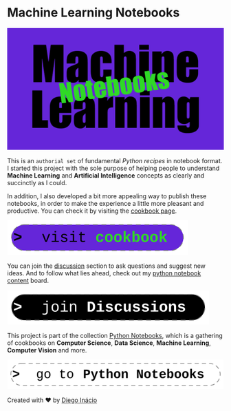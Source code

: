 # Machine Learning Notebooks

[![Machine Learning Notebooks](docs/assets/images/social-preview.png)](https://diegoinacio.github.io/machine-learning-notebooks/)

This is an `authorial set` of fundamental _Python recipes_ in notebook format. I started this project with the sole purpose of helping people to understand **Machine Learning** and **Artificial Intelligence** concepts as clearly and succinctly as I could.

In addition, I also developed a bit more appealing way to publish these notebooks, in order to make the experience a little more pleasant and productive. You can check it by visiting the [cookbook page](https://diegoinacio.github.io/machine-learning-notebooks/).

[![visit cookbook](docs/assets/icons/visit_cookbook.svg)](https://diegoinacio.github.io/machine-learning-notebooks/)

You can join the [discussion](https://github.com/diegoinacio/machine-learning-notebooks/discussions) section to ask questions and suggest new ideas. And to follow what lies ahead, check out my [python notebook content](https://github.com/users/diegoinacio/projects/6) board.

[![join discussion](docs/assets/icons/join_discussion.svg)](https://github.com/diegoinacio/machine-learning-notebooks/discussions)

This project is part of the collection [Python Notebooks](https://diegoinacio.github.io/python-notebooks/), which is a gathering of cookbooks on **Computer Science**, **Data Science**, **Machine Learning**, **Computer Vision** and more.

[![go python notebooks](docs/assets/icons/go_python_notebooks.svg)](https://diegoinacio.github.io/python-notebooks/)

Created with ❤️ by [Diego Inácio](https://diegoinacio.github.io/)
